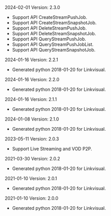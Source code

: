 2024-02-01 Version: 2.3.0
- Support API CreateStreamPushJob.
- Support API CreateStreamSnapshotJob.
- Support API DeleteStreamPushJob.
- Support API DeleteStreamSnapshotJob.
- Support API QueryStreamPushJob.
- Support API QueryStreamPushJobList.
- Support API QueryStreamSnapshotJob.


2024-01-16 Version: 2.2.1
- Generated python 2018-01-20 for Linkvisual.

2024-01-16 Version: 2.2.0
- Generated python 2018-01-20 for Linkvisual.

2024-01-16 Version: 2.1.1
- Generated python 2018-01-20 for Linkvisual.

2024-01-08 Version: 2.1.0
- Generated python 2018-01-20 for Linkvisual.

2023-05-11 Version: 2.0.3
- Support Live Streaming and VOD P2P.

2021-03-30 Version: 2.0.2
- Generated python 2018-01-20 for Linkvisual.

2021-01-10 Version: 2.0.1
- Generated python 2018-01-20 for Linkvisual.

2021-01-10 Version: 2.0.0
- Generated python 2018-01-20 for Linkvisual.

